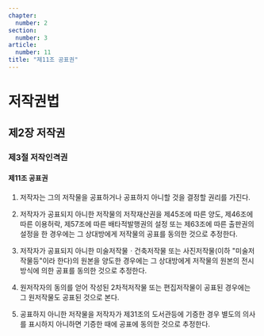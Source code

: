 ```yaml
---
chapter:
  number: 2
section:
  number: 3
article:
  number: 11
title: "제11조 공표권"
---
```

# 저작권법

## 제2장 저작권

### 제3절 저작인격권

#### 제11조 공표권

1. 저작자는 그의 저작물을 공표하거나 공표하지 아니할 것을 결정할 권리를 가진다.

2. 저작자가 공표되지 아니한 저작물의 저작재산권을 제45조에 따른 양도, 제46조에 따른 이용허락, 제57조에 따른 배타적발행권의 설정 또는 제63조에 따른 출판권의 설정을 한 경우에는 그 상대방에게 저작물의 공표를 동의한 것으로 추정한다.

3. 저작자가 공표되지 아니한 미술저작물ㆍ건축저작물 또는 사진저작물(이하 "미술저작물등"이라 한다)의 원본을 양도한 경우에는 그 상대방에게 저작물의 원본의 전시방식에 의한 공표를 동의한 것으로 추정한다.

4. 원저작자의 동의를 얻어 작성된 2차적저작물 또는 편집저작물이 공표된 경우에는 그 원저작물도 공표된 것으로 본다.

5. 공표하지 아니한 저작물을 저작자가 제31조의 도서관등에 기증한 경우 별도의 의사를 표시하지 아니하면 기증한 때에 공표에 동의한 것으로 추정한다.
